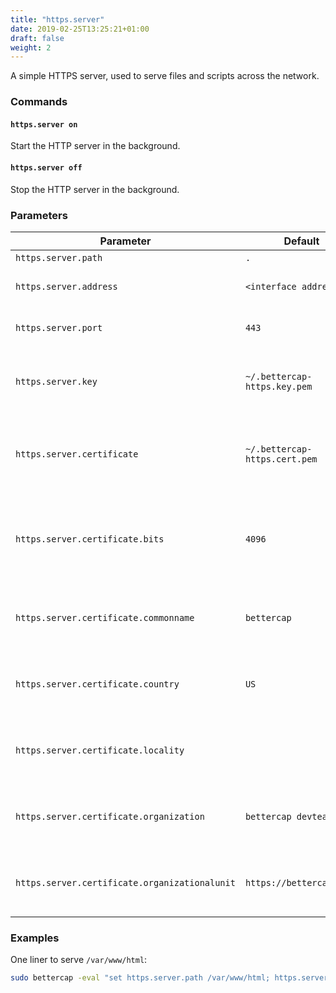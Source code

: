 ```yaml
---
title: "https.server"
date: 2019-02-25T13:25:21+01:00
draft: false
weight: 2
---
```


A simple HTTPS server, used to serve files and scripts across the network.

### Commands

#### `https.server on`

Start the HTTP server in the background.

#### `https.server off`

Stop the HTTP server in the background.

### Parameters

| Parameter                                     | Default                       | Description                                                               |
| --------------------------------------------- | ----------------------------- | ------------------------------------------------------------------------- |
| `https.server.path`                           | `.`                           | Server folder.                                                            |
| `https.server.address`                        | `<interface address>`         | Address to bind the http server to.                                       |
| `https.server.port`                           | `443`                         | Port to bind the http server to.                                          |
| `https.server.key`                            | `~/.bettercap-https.key.pem`  | TLS key file (will be auto generated if filled but not existing).         |
| `https.server.certificate`                    | `~/.bettercap-https.cert.pem` | TLS certificate file (will be auto generated if filled but not existing). |
| `https.server.certificate.bits`               | `4096`                        | Number of bits of the RSA private key of the generated HTTPS certificate. |
| `https.server.certificate.commonname`         | `bettercap`                   | Common Name field of the generated HTTPS certificate.                     |
| `https.server.certificate.country`            | `US`                          | Country field of the generated HTTPS certificate.                         |
| `https.server.certificate.locality`           |                               | Locality field of the generated HTTPS certificate.                        |
| `https.server.certificate.organization`       | `bettercap devteam`           | Organization field of the generated HTTPS certificate.                    |
| `https.server.certificate.organizationalunit` | `https://bettercap.org/`      | Organizational Unit field of the generated HTTPS certificate.             |

### Examples

One liner to serve `/var/www/html`:

```sh
sudo bettercap -eval "set https.server.path /var/www/html; https.server on"
```
